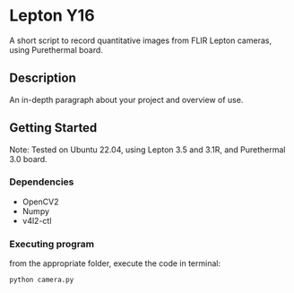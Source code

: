 # Lepton Y16

A short script to record quantitative images from FLIR Lepton cameras, using Purethermal board.

## Description

An in-depth paragraph about your project and overview of use.

## Getting Started

Note: Tested on Ubuntu 22.04, using Lepton 3.5 and 3.1R, and Purethermal 3.0 board.

### Dependencies

* OpenCV2
* Numpy
* v4l2-ctl

### Executing program

from the appropriate folder, execute the code in terminal:

```
python camera.py
```